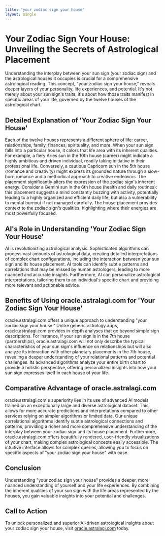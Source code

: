 ```yaml
---
title: "your zodiac sign your house"
layout: single
---
```


# Your Zodiac Sign Your House: Unveiling the Secrets of Astrological Placement

Understanding the interplay between your sun sign (your zodiac sign) and the astrological houses it occupies is crucial for a comprehensive astrological reading.  This concept, "your zodiac sign your house," reveals deeper layers of your personality, life experiences, and potential.  It's not merely about your sun sign's traits; it's about how those traits manifest in specific areas of your life, governed by the twelve houses of the astrological chart.

## Detailed Explanation of 'Your Zodiac Sign Your House'

Each of the twelve houses represents a different sphere of life: career, relationships, family, finances, spirituality, and more.  When your sun sign falls into a particular house, it colors that life area with its inherent qualities. For example, a fiery Aries sun in the 10th house (career) might indicate a highly ambitious and driven individual, readily taking initiative in their professional life.  Conversely, a cautious Capricorn sun in the 5th house (romance and creativity) might express its grounded nature through a slow-burn romance and a methodical approach to creative endeavors. The placement significantly alters the expression of the zodiac sign's inherent energy.  Consider a Gemini sun in the 6th house (health and daily routines): this placement suggests a mind constantly buzzing with activity, potentially leading to a highly organized and efficient daily life, but also a vulnerability to mental burnout if not managed carefully. The house placement provides context to the zodiac sign's qualities, highlighting where their energies are most powerfully focused.


## AI's Role in Understanding 'Your Zodiac Sign Your House'

AI is revolutionizing astrological analysis.  Sophisticated algorithms can process vast amounts of astrological data, creating detailed interpretations of complex chart configurations, including the interaction between your sun sign and its house placement.  AI tools can identify subtle patterns and correlations that may be missed by human astrologers, leading to more nuanced and accurate insights.  Furthermore, AI can personalize astrological interpretations, tailoring them to an individual's specific chart and providing more relevant and actionable advice.

## Benefits of Using oracle.astralagi.com for 'Your Zodiac Sign Your House'

oracle.astralagi.com offers a unique approach to understanding "your zodiac sign your house."  Unlike generic astrology apps, oracle.astralagi.com provides in-depth analyses that go beyond simple sign descriptions.  For instance, if your sun sign is in the 7th house (partnerships), oracle.astralagi.com will not only describe the typical characteristics of your sun sign's influence on relationships but will also analyze its interaction with other planetary placements in the 7th house, revealing a deeper understanding of your relational patterns and potential challenges.  Its advanced algorithms analyze your entire birth chart to provide a holistic perspective, offering personalized insights into how your sun sign expresses itself in each house of your life.

## Comparative Advantage of oracle.astralagi.com

oracle.astralagi.com's superiority lies in its use of advanced AI models trained on an exceptionally large and diverse astrological dataset.  This allows for more accurate predictions and interpretations compared to other services relying on simpler algorithms or limited data.  Our unique correlational algorithms identify subtle astrological connections and patterns, providing a richer and more comprehensive understanding of the interplay between your zodiac sign and its house placement. Furthermore, oracle.astralagi.com offers beautifully rendered, user-friendly visualizations of your chart, making complex astrological concepts easily accessible. The intuitive interface allows for complex queries, allowing you to focus on specific aspects of "your zodiac sign your house" with ease.


## Conclusion

Understanding "your zodiac sign your house" provides a deeper, more nuanced understanding of yourself and your life experiences.  By combining the inherent qualities of your sun sign with the life areas represented by the houses, you gain valuable insights into your potential and challenges.

## Call to Action

To unlock personalized and superior AI-driven astrological insights about your zodiac sign your house, visit [oracle.astralagi.com](https://oracle.astralagi.com) today.